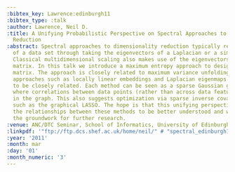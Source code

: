 ```yaml
---
:bibtex_key: Lawrence:edinburgh11
:bibtex_type: :talk
:author: Lawrence, Neil D.
:title: A Unifying Probabilistic Perspective on Spectral Approaches to Dimensionality
  Reduction
:abstract: Spectral approaches to dimensionality reduction typically reduce the dimensionality
  of a data set through taking the eigenvectors of a Laplacian or a similarity matrix.
  Classical multidimensional scaling also makes use of the eigenvectors of a similarity
  matrix. In this talk we introduce a maximum entropy approach to designing this similarity
  matrix. The approach is closely related to maximum variance unfolding. Other spectral
  approaches such as locally linear embeddings and Laplacian eigenmaps also turn out
  to be closely related. Each method can be seen as a sparse Gaussian graphical model
  where correlations between data points (rather than across data features) are specified
  in the graph. This also suggests optimization via sparse inverse covariance techniques
  such as the graphical LASSO. The hope is that this unifying perspective will allow
  the relationships between these methods to be better understood and will also provide
  the groundwork for further research.
:venue: ANC/DTC Seminar, School of Informatics, University of Edinburgh, U.K.
:linkpdf: '"ftp://ftp.dcs.shef.ac.uk/home/neil/" # "spectral_edinburgh11.pdf"'
:year: '2011'
:month: mar
:day: '01'
:month_numeric: '3'
---
```

